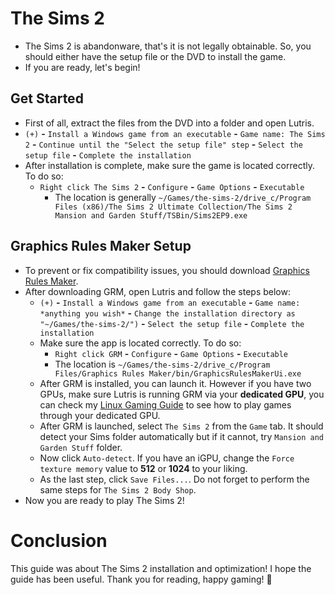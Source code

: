 # The Sims 2
- The Sims 2 is abandonware, that's it is not legally obtainable. So, you should either have the setup file or the DVD to install the game.
- If you are ready, let's begin!
## Get Started
- First of all, extract the files from the DVD into a folder and open Lutris.
- `(+)` **-** `Install a Windows game from an executable` **-** `Game name: The Sims 2` **-** `Continue until the "Select the setup file" step` **-** `Select the setup file` **-** `Complete the installation`
- After installation is complete, make sure the game is located correctly. To do so:
  - `Right click The Sims 2` **-** `Configure` **-** `Game Options` **-** `Executable`
    - The location is generally `~/Games/the-sims-2/drive_c/Program Files (x86)/The Sims 2 Ultimate Collection/The Sims 2 Mansion and Garden Stuff/TSBin/Sims2EP9.exe` 
## Graphics Rules Maker Setup
- To prevent or fix compatibility issues, you should download [Graphics Rules Maker](https://www.simsnetwork.com/tools/graphics-rules-maker).
- After downloading GRM, open Lutris and follow the steps below:
  - `(+)` **-** `Install a Windows game from an executable` **-** `Game name: *anything you wish*` **-** `Change the installation directory as "~/Games/the-sims-2/")` **-** `Select the setup file` **-** `Complete the installation`
  - Make sure the app is located correctly. To do so:
    - `Right click GRM` **-** `Configure` **-** `Game Options` **-** `Executable`
    - The location is `~/Games/the-sims-2/drive_c/Program Files/Graphics Rules Maker/bin/GraphicsRulesMakerUi.exe`
  - After GRM is installed, you can launch it. However if you have two GPUs, make sure Lutris is running GRM via your **dedicated GPU**, you can check my [Linux Gaming Guide](https://github.com/cagla-su/Linux-Gaming-Guide?tab=readme-ov-file#hybrid-graphics) to see how to play games through your dedicated GPU.
  - After GRM is launched, select `The Sims 2` from the `Game` tab. It should detect your Sims folder automatically but if it cannot, try `Mansion and Garden Stuff` folder.
  - Now click `Auto-detect`. If you have an iGPU, change the `Force texture memory` value to **512** or **1024** to your liking.
  - As the last step, click `Save Files...`. Do not forget to perform the same steps for `The Sims 2 Body Shop`.
- Now you are ready to play The Sims 2!
# Conclusion
This guide was about The Sims 2 installation and optimization! I hope the guide has been useful. Thank you for reading, happy gaming! 🐧
